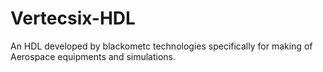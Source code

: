 # Vertecsix-HDL
An HDL developed by blackometc technologies specifically for making of Aerospace equipments and simulations.
